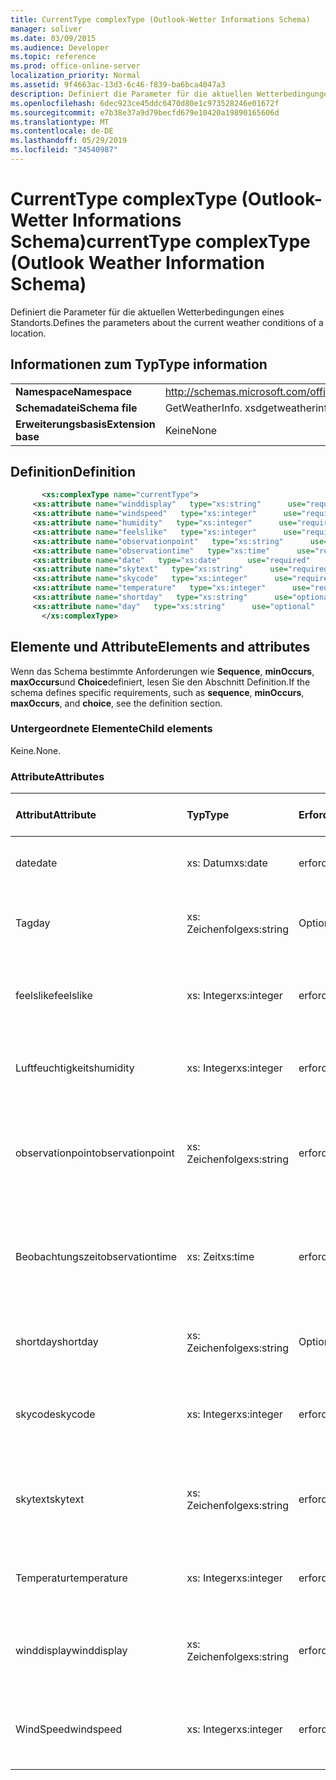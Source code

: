 ```yaml
---
title: CurrentType complexType (Outlook-Wetter Informations Schema)
manager: soliver
ms.date: 03/09/2015
ms.audience: Developer
ms.topic: reference
ms.prod: office-online-server
localization_priority: Normal
ms.assetid: 9f4663ac-13d3-6c46-f839-ba6bca4047a3
description: Definiert die Parameter für die aktuellen Wetterbedingungen eines Standorts.
ms.openlocfilehash: 6dec923ce45ddc6470d80e1c973528246e01672f
ms.sourcegitcommit: e7b38e37a9d79becfd679e10420a19890165606d
ms.translationtype: MT
ms.contentlocale: de-DE
ms.lasthandoff: 05/29/2019
ms.locfileid: "34540987"
---
```

# <a name="currenttype-complextype-outlook-weather-information-schema"></a><span data-ttu-id="00561-103">CurrentType complexType (Outlook-Wetter Informations Schema)</span><span class="sxs-lookup"><span data-stu-id="00561-103">currentType complexType (Outlook Weather Information Schema)</span></span>

<span data-ttu-id="00561-104">Definiert die Parameter für die aktuellen Wetterbedingungen eines Standorts.</span><span class="sxs-lookup"><span data-stu-id="00561-104">Defines the parameters about the current weather conditions of a location.</span></span>
  
## <a name="type-information"></a><span data-ttu-id="00561-105">Informationen zum Typ</span><span class="sxs-lookup"><span data-stu-id="00561-105">Type information</span></span>

|||
|:-----|:-----|
|<span data-ttu-id="00561-106">**Namespace**</span><span class="sxs-lookup"><span data-stu-id="00561-106">**Namespace**</span></span> <br/> |http://schemas.microsoft.com/office/outlook/15/getweatherinfo.xsd  <br/> |
|<span data-ttu-id="00561-107">**Schemadatei**</span><span class="sxs-lookup"><span data-stu-id="00561-107">**Schema file**</span></span> <br/> |<span data-ttu-id="00561-108">GetWeatherInfo. xsd</span><span class="sxs-lookup"><span data-stu-id="00561-108">getweatherinfo.xsd</span></span>  <br/> |
|<span data-ttu-id="00561-109">**Erweiterungsbasis**</span><span class="sxs-lookup"><span data-stu-id="00561-109">**Extension base**</span></span> <br/> |<span data-ttu-id="00561-110">Keine</span><span class="sxs-lookup"><span data-stu-id="00561-110">None</span></span>  <br/> |
   
## <a name="definition"></a><span data-ttu-id="00561-111">Definition</span><span class="sxs-lookup"><span data-stu-id="00561-111">Definition</span></span>

```XML
       <xs:complexType name="currentType">
     <xs:attribute name="winddisplay"   type="xs:string"      use="required"     />
     <xs:attribute name="windspeed"   type="xs:integer"      use="required"     />
     <xs:attribute name="humidity"   type="xs:integer"      use="required"     />
     <xs:attribute name="feelslike"   type="xs:integer"      use="required"     />
     <xs:attribute name="observationpoint"   type="xs:string"      use="required"     />
     <xs:attribute name="observationtime"   type="xs:time"      use="required"     />
     <xs:attribute name="date"   type="xs:date"      use="required"     />
     <xs:attribute name="skytext"   type="xs:string"      use="required"     />
     <xs:attribute name="skycode"   type="xs:integer"      use="required"     />
     <xs:attribute name="temperature"   type="xs:integer"      use="required"     />
     <xs:attribute name="shortday"   type="xs:string"      use="optional"     />
     <xs:attribute name="day"   type="xs:string"      use="optional"     />
       </xs:complexType>

```

## <a name="elements-and-attributes"></a><span data-ttu-id="00561-112">Elemente und Attribute</span><span class="sxs-lookup"><span data-stu-id="00561-112">Elements and attributes</span></span>

<span data-ttu-id="00561-113">Wenn das Schema bestimmte Anforderungen wie **Sequence**, **minOccurs**, **maxOccurs**und **Choice**definiert, lesen Sie den Abschnitt Definition.</span><span class="sxs-lookup"><span data-stu-id="00561-113">If the schema defines specific requirements, such as **sequence**, **minOccurs**, **maxOccurs**, and **choice**, see the definition section.</span></span> 
  
### <a name="child-elements"></a><span data-ttu-id="00561-114">Untergeordnete Elemente</span><span class="sxs-lookup"><span data-stu-id="00561-114">Child elements</span></span>

<span data-ttu-id="00561-115">Keine.</span><span class="sxs-lookup"><span data-stu-id="00561-115">None.</span></span>
  
### <a name="attributes"></a><span data-ttu-id="00561-116">Attribute</span><span class="sxs-lookup"><span data-stu-id="00561-116">Attributes</span></span>

|<span data-ttu-id="00561-117">**Attribut**</span><span class="sxs-lookup"><span data-stu-id="00561-117">**Attribute**</span></span>|<span data-ttu-id="00561-118">**Typ**</span><span class="sxs-lookup"><span data-stu-id="00561-118">**Type**</span></span>|<span data-ttu-id="00561-119">**Erforderlich**</span><span class="sxs-lookup"><span data-stu-id="00561-119">**Required**</span></span>|<span data-ttu-id="00561-120">**Beschreibung**</span><span class="sxs-lookup"><span data-stu-id="00561-120">**Description**</span></span>|<span data-ttu-id="00561-121">**Mögliche Werte**</span><span class="sxs-lookup"><span data-stu-id="00561-121">**Possible values**</span></span>|
|:-----|:-----|:-----|:-----|:-----|
|<span data-ttu-id="00561-122">date</span><span class="sxs-lookup"><span data-stu-id="00561-122">date</span></span>  <br/> |<span data-ttu-id="00561-123">xs: Datum</span><span class="sxs-lookup"><span data-stu-id="00561-123">xs:date</span></span>  <br/> |<span data-ttu-id="00561-124">erforderlich</span><span class="sxs-lookup"><span data-stu-id="00561-124">required</span></span>  <br/> |<span data-ttu-id="00561-125">Gibt das heutige Datum an.</span><span class="sxs-lookup"><span data-stu-id="00561-125">Specifies today's date.</span></span>  <br/> |<span data-ttu-id="00561-126">Ein Wert vom Typ xs: Date</span><span class="sxs-lookup"><span data-stu-id="00561-126">A value of the type xs:date</span></span>  <br/> |
|<span data-ttu-id="00561-127">Tag</span><span class="sxs-lookup"><span data-stu-id="00561-127">day</span></span>  <br/> |<span data-ttu-id="00561-128">xs: Zeichenfolge</span><span class="sxs-lookup"><span data-stu-id="00561-128">xs:string</span></span>  <br/> |<span data-ttu-id="00561-129">Optional</span><span class="sxs-lookup"><span data-stu-id="00561-129">optional</span></span>  <br/> |<span data-ttu-id="00561-130">Gibt einen Tag für die Prognose an.</span><span class="sxs-lookup"><span data-stu-id="00561-130">Specifies a day for the forecast.</span></span>  <br/> |<span data-ttu-id="00561-131">Ein Wert vom Typ xs: String</span><span class="sxs-lookup"><span data-stu-id="00561-131">A value of the type xs:string</span></span>  <br/> |
|<span data-ttu-id="00561-132">feelslike</span><span class="sxs-lookup"><span data-stu-id="00561-132">feelslike</span></span>  <br/> |<span data-ttu-id="00561-133">xs: Integer</span><span class="sxs-lookup"><span data-stu-id="00561-133">xs:integer</span></span>  <br/> |<span data-ttu-id="00561-134">erforderlich</span><span class="sxs-lookup"><span data-stu-id="00561-134">required</span></span>  <br/> |<span data-ttu-id="00561-135">Gibt die Temperatur an, wie sich das aktuelle Wetter anfühlt.</span><span class="sxs-lookup"><span data-stu-id="00561-135">Specifies the temperature of how the current weather feels like.</span></span>  <br/> |<span data-ttu-id="00561-136">Ein Wert vom Typ xs: Integer</span><span class="sxs-lookup"><span data-stu-id="00561-136">A value of the type xs:integer</span></span>  <br/> |
|<span data-ttu-id="00561-137">Luftfeuchtigkeits</span><span class="sxs-lookup"><span data-stu-id="00561-137">humidity</span></span>  <br/> |<span data-ttu-id="00561-138">xs: Integer</span><span class="sxs-lookup"><span data-stu-id="00561-138">xs:integer</span></span>  <br/> |<span data-ttu-id="00561-139">erforderlich</span><span class="sxs-lookup"><span data-stu-id="00561-139">required</span></span>  <br/> |<span data-ttu-id="00561-140">Gibt den aktuellen numerischen Feuchtewert an.</span><span class="sxs-lookup"><span data-stu-id="00561-140">Specifies the current numerical humidity value.</span></span>  <br/> |<span data-ttu-id="00561-141">Ein Wert vom Typ xs: Integer</span><span class="sxs-lookup"><span data-stu-id="00561-141">A value of the type xs:integer</span></span>  <br/> |
|<span data-ttu-id="00561-142">observationpoint</span><span class="sxs-lookup"><span data-stu-id="00561-142">observationpoint</span></span>  <br/> |<span data-ttu-id="00561-143">xs: Zeichenfolge</span><span class="sxs-lookup"><span data-stu-id="00561-143">xs:string</span></span>  <br/> |<span data-ttu-id="00561-144">erforderlich</span><span class="sxs-lookup"><span data-stu-id="00561-144">required</span></span>  <br/> |<span data-ttu-id="00561-145">Gibt an, von wo die aktuellen Wetterinformationen beobachtet werden.</span><span class="sxs-lookup"><span data-stu-id="00561-145">Specifies where the current weather information is observed from.</span></span>  <br/> |<span data-ttu-id="00561-146">Ein Wert vom Typ xs: String</span><span class="sxs-lookup"><span data-stu-id="00561-146">A value of the type xs:string</span></span>  <br/> |
|<span data-ttu-id="00561-147">Beobachtungszeit</span><span class="sxs-lookup"><span data-stu-id="00561-147">observationtime</span></span>  <br/> |<span data-ttu-id="00561-148">xs: Zeit</span><span class="sxs-lookup"><span data-stu-id="00561-148">xs:time</span></span>  <br/> |<span data-ttu-id="00561-149">erforderlich</span><span class="sxs-lookup"><span data-stu-id="00561-149">required</span></span>  <br/> |<span data-ttu-id="00561-150">Gibt an, wann die aktuellen Wetterinformationen bei beobachtet werden.</span><span class="sxs-lookup"><span data-stu-id="00561-150">Specifies when the current weather information is observed at.</span></span>  <br/> |<span data-ttu-id="00561-151">Ein Wert vom Typ xs: Time</span><span class="sxs-lookup"><span data-stu-id="00561-151">A value of the type xs:time</span></span>  <br/> |
|<span data-ttu-id="00561-152">shortday</span><span class="sxs-lookup"><span data-stu-id="00561-152">shortday</span></span>  <br/> |<span data-ttu-id="00561-153">xs: Zeichenfolge</span><span class="sxs-lookup"><span data-stu-id="00561-153">xs:string</span></span>  <br/> |<span data-ttu-id="00561-154">Optional</span><span class="sxs-lookup"><span data-stu-id="00561-154">optional</span></span>  <br/> |<span data-ttu-id="00561-155">Gibt einen Tag in abgekürzter Form an.</span><span class="sxs-lookup"><span data-stu-id="00561-155">Specifies a day in abbreviated form.</span></span>  <br/> |<span data-ttu-id="00561-156">Ein Wert vom Typ xs: String</span><span class="sxs-lookup"><span data-stu-id="00561-156">A value of the type xs:string</span></span>  <br/> |
|<span data-ttu-id="00561-157">skycode</span><span class="sxs-lookup"><span data-stu-id="00561-157">skycode</span></span>  <br/> |<span data-ttu-id="00561-158">xs: Integer</span><span class="sxs-lookup"><span data-stu-id="00561-158">xs:integer</span></span>  <br/> |<span data-ttu-id="00561-159">erforderlich</span><span class="sxs-lookup"><span data-stu-id="00561-159">required</span></span>  <br/> |<span data-ttu-id="00561-160">Gibt einen ganzzahligen Code für die aktuellen Wetterbedingungen an.</span><span class="sxs-lookup"><span data-stu-id="00561-160">Specifies an integer code for the current weather conditions.</span></span>  <br/> |<span data-ttu-id="00561-161">Ein Wert vom Typ xs: Integer</span><span class="sxs-lookup"><span data-stu-id="00561-161">A value of the type xs:integer</span></span>  <br/> |
|<span data-ttu-id="00561-162">skytext</span><span class="sxs-lookup"><span data-stu-id="00561-162">skytext</span></span>  <br/> |<span data-ttu-id="00561-163">xs: Zeichenfolge</span><span class="sxs-lookup"><span data-stu-id="00561-163">xs:string</span></span>  <br/> |<span data-ttu-id="00561-164">erforderlich</span><span class="sxs-lookup"><span data-stu-id="00561-164">required</span></span>  <br/> |<span data-ttu-id="00561-165">Gibt ein bis zwei Wörter an, die die aktuellen Wetterbedingungen beschreiben.</span><span class="sxs-lookup"><span data-stu-id="00561-165">Specifies one to two words describing current weather conditions.</span></span>  <br/> |<span data-ttu-id="00561-166">Ein Wert vom Typ xs: String</span><span class="sxs-lookup"><span data-stu-id="00561-166">A value of the type xs:string</span></span>  <br/> |
|<span data-ttu-id="00561-167">Temperatur</span><span class="sxs-lookup"><span data-stu-id="00561-167">temperature</span></span>  <br/> |<span data-ttu-id="00561-168">xs: Integer</span><span class="sxs-lookup"><span data-stu-id="00561-168">xs:integer</span></span>  <br/> |<span data-ttu-id="00561-169">erforderlich</span><span class="sxs-lookup"><span data-stu-id="00561-169">required</span></span>  <br/> |<span data-ttu-id="00561-170">Gibt die aktuelle Temperatur des Standorts an.</span><span class="sxs-lookup"><span data-stu-id="00561-170">Specifies the current temperature of the location.</span></span>  <br/> |<span data-ttu-id="00561-171">Ein Wert vom Typ xs: Integer</span><span class="sxs-lookup"><span data-stu-id="00561-171">A value of the type xs:integer</span></span>  <br/> |
|<span data-ttu-id="00561-172">winddisplay</span><span class="sxs-lookup"><span data-stu-id="00561-172">winddisplay</span></span>  <br/> |<span data-ttu-id="00561-173">xs: Zeichenfolge</span><span class="sxs-lookup"><span data-stu-id="00561-173">xs:string</span></span>  <br/> |<span data-ttu-id="00561-174">erforderlich</span><span class="sxs-lookup"><span data-stu-id="00561-174">required</span></span>  <br/> |<span data-ttu-id="00561-175">Eine Zeichenfolge, die die aktuellen Windbedingungen beschreibt.</span><span class="sxs-lookup"><span data-stu-id="00561-175">A string that describes the current wind conditions.</span></span>  <br/> |<span data-ttu-id="00561-176">Ein Wert vom Typ xs: String</span><span class="sxs-lookup"><span data-stu-id="00561-176">A value of the type xs:string</span></span>  <br/> |
|<span data-ttu-id="00561-177">WindSpeed</span><span class="sxs-lookup"><span data-stu-id="00561-177">windspeed</span></span>  <br/> |<span data-ttu-id="00561-178">xs: Integer</span><span class="sxs-lookup"><span data-stu-id="00561-178">xs:integer</span></span>  <br/> |<span data-ttu-id="00561-179">erforderlich</span><span class="sxs-lookup"><span data-stu-id="00561-179">required</span></span>  <br/> |<span data-ttu-id="00561-180">Gibt den aktuellen numerischen Wind Geschwindigkeitswert an.</span><span class="sxs-lookup"><span data-stu-id="00561-180">Specifies the current numerical wind speed value.</span></span>  <br/> |<span data-ttu-id="00561-181">Ein Wert vom Typ xs: Integer</span><span class="sxs-lookup"><span data-stu-id="00561-181">A value of the type xs:integer</span></span>  <br/> |
   

